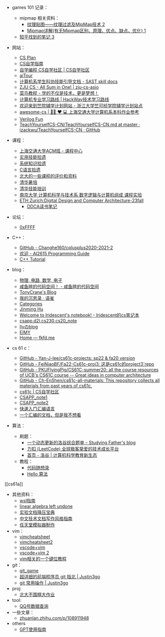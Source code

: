 - games 101 记录：
	- mipmap 相关资料：
	    - [纹理贴图——纹理过滤及MipMap技术 2](https://blog.csdn.net/Mapmost/article/details/139002197)
	    - [Mipmap详解(有无Mipmap区别、原理、优点、缺点、优化) 1](https://blog.csdn.net/qq_42428486/article/details/118856697)
	- [知乎找到的笔记 3](https://www.zhihu.com/column/c_1331284214042464256)
- 网站：
	- [CS Plan](https://cs-plan.com/)
	- [CS自学指南](https://csdiy.wiki/)
	- [自学编程 CS自学社区 | CS自学社区](https://www.learncs.site/)
	- [aiTour](https://aitour.icu/)
	- [计算机系学生科协技能引导文档 - SAST skill docs](https://docs.net9.org/)
	- [ZJU CS - All Sum in One! | zju-cs-asio](https://isshikihugh.github.io/zju-cs-asio/)
	- [菜鸟教程 - 学的不仅是技术，更是梦想！](https://www.runoob.com/)
	- [计算机专业学习路线 | HackWay技术学习路线](https://hackway.org/)
	- [欢迎来到竺院辅学计划网站 - 浙江大学竺可桢学院辅学计划站点](https://ckc-agc.bowling233.top/)
	- [awesome-cs | 👨‍💻 ❤️ 💻 上海交通大学计算机系本科作业参考](https://sjtu-cse.github.io/awesome-cs/)
	- [Verilog Fun](https://www.verilog.fun/)
	- [TeachYourselfCS-CN/TeachYourselfCS-CN.md at master · izackwu/TeachYourselfCS-CN · GitHub](https://github.com/izackwu/TeachYourselfCS-CN/blob/master/TeachYourselfCS-CN.md)
- 课程：
	- [上海交通大学ACM班 - 课程中心](https://acm.sjtu.edu.cn/wiki/%E8%AF%BE%E7%A8%8B%E4%B8%AD%E5%BF%83)
	- [实用技能拾遗](https://slides.tonycrane.cc/PracticalSkillsTutorial/)
	- [系统知识拾遗](https://www.bilibili.com/video/BV1qN4y1S7ve/)
	- [C语言拾遗](https://www.bilibili.com/video/BV16g4y1C7GB)
	- [北大的一些课程的评价和资料](https://www.lyt0112.com/blog/course)
	- [清华暑培](https://summer24.net9.org/)
	- [清华技能培训](https://docs.net9.org/)
	- [南京大学 计算机科学与技术系 数字逻辑与计算机组成 课程实验](https://nju-projectn.github.io/dlco-lecture-note/index.html)
	- [ETH Zurich:Digital Design and Computer Architecture-23fall](https://safari.ethz.ch/architecture/fall2023)
		- [DDCA读书笔记](https://zhuanlan.zhihu.com/p/707746871)
- 论坛：
	- [0xFFFF](https://0xffff.one/)
- C++：
	
	- [GitHub - Changhe160/cplusplus2020-2021-2](https://github.com/Changhe160/cplusplus2020-2021-2)
	- [欢迎 - AI2615 Programming Guide](https://ai2615.fstqwq.pw/)
	- [C++ Tutorial](https://www.tutorialspoint.com/cplusplus/index.htm)
- blog：
	- [物理, 电路, 数学, 电子](https://teru.space/)
	- [咸鱼暄的代码空间！ - 咸鱼暄的代码空间](https://xuan-insr.github.io/)
	- [TonyCrane's Blog](https://blog.tonycrane.cc/)
	- [我的沉思录 · 语雀](https://www.yuque.com/jinyuma-igdk2/mx44de)
	- [Categories](https://wangloo.github.io/categories/)
	- [Jinming Hu](https://conanhujinming.github.io/)
	- [Welcome to Iridescent's notebook! - Iridescent的cs笔记本](https://lhxcs.github.io/note/)
	- [csapp,d2l,cs230,cs20_note](https://wdxtub.com/work/)
	- [llyのblog](https://blog.liuly.moe/)
	- [EIMY](https://eimy.ink/)
	- [Home — fkfd.me](https://fkfd.me/)
- cs 61 c：
	- [GitHub - Yan-J-lee/cs61c-projects: sp22 & fa20 version](https://github.com/Yan-J-lee/cs61c-projects/blob/master)
	- [GitHub - FeiNiaoBF/Fa22-Cs61c-proj3: 这是cs61c的project3\`repo](https://github.com/FeiNiaoBF/Fa22-Cs61c-proj3)
	- [GitHub - PKUFlyingPig/CS61C-summer20: all the course resources of UCB's CS61C course -- Great ideas in computer architecture](https://github.com/PKUFlyingPig/CS61C-summer20)
	- [GitHub - Ch-EnShen/cs61c-all-materials: This repository collects all materials from past years of cs61c.](https://github.com/Ch-EnShen/cs61c-all-materials)
	- [cs61c | CS自学社区](https://www.learncs.site/docs/curriculum-resource/cs61c)
	- [CSAPP_note1](https://zhuanlan.zhihu.com/p/455061631?utm_psn=1805996160927809536)
	- [CSAPP_note2](https://zhuanlan.zhihu.com/p/103476182?utm_psn=1805996841260683265)
	- [快速入门汇编语言](https://zhuanlan.zhihu.com/p/469950256?utm_psn=1806002115220488194)
	- [一个汇编的文档，但是我不想看](https://misishijie.com/crankymonkey/assembly_programming/index.htm)
- 算法：
	- 刷题：
		- [一个动态更新的洛谷综合题单 – Studying Father's blog](https://studyingfather.com/archives/841)
		- [力扣 (LeetCode) 全球极客挚爱的技术成长平台](https://leetcode.cn/)
		- [首页 - 洛谷 | 计算机科学教育新生态](https://www.luogu.com.cn/)
	- 教程：
		- [代码随想录](https://programmercarl.com/)
		- [Hello 算法](https://www.hello-algo.com/)

[[cs61a]]

- 其他资料：
	- [wsl指南](https://dowww.spencerwoo.com/)
	- [linear algebra left undone](https://github.com/yhwu-is/Linear-Algebra-Left-Undone)
	- [实验文档降压宝典](https://hypotensor.tonycrane.cc/)
	- [中文技术文档写作风格指南](https://zh-style-guide.readthedocs.io/zh-cn/latest/)
	- [任天堂模拟器制作](https://www.nesdev.org/)
- vim：
	- [vimcheatsheet](https://vimsheet.com/)
	- [vimcheatsheet2](https://vim.rtorr.com/lang/zh_cn)
	- [vscode+vim](https://zhouyanlt.github.io/vim/2019/09/20/vscode-vim-best-practices.html)
	- [vscode+vim 2](https://hanzhen.wang/posts/vscode-vim)
	- [vim相关的一个键位教程](https://cworld.top/blog/vim-key)  
- git：
	- [git_game](https://learngitbranching.js.org/?demo=&locale=zh_CN)
	- [超详细的前端程序员 git 指北 | Justin3go](https://justin3go.com/posts/2022/10/14%E8%B6%85%E8%AF%A6%E7%BB%86%E7%9A%84%E5%89%8D%E7%AB%AF%E7%A8%8B%E5%BA%8F%E5%91%98git%E6%8C%87%E5%8C%97)
	- [git 常用操作 | Justin3go](https://justin3go.com/posts/2022/02/04git%E5%B8%B8%E7%94%A8%E6%93%8D%E4%BD%9C)
- proj:
	- [北大不围棋大作业](https://github.com/CPearl0/NoGo)
- tool:
	- [QQ号数据查询](https://privacy.aiuys.com/)  
- 一些文章：
	- [zhuanlan.zhihu.com/p/108911948](https://zhuanlan.zhihu.com/p/108911948)
- others
	- [GPT使用指南](https://zhaochen20.notion.site/Prompt-Is-All-You-Need-c9cc23f70d2e43afba003e87e688330c)